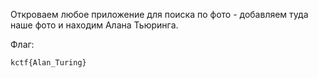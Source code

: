 Откроваем любое приложение для поиска по фото - добавляем туда наше фото и находим Алана Тьюринга.

Флаг:
```
kctf{Alan_Turing}
```
